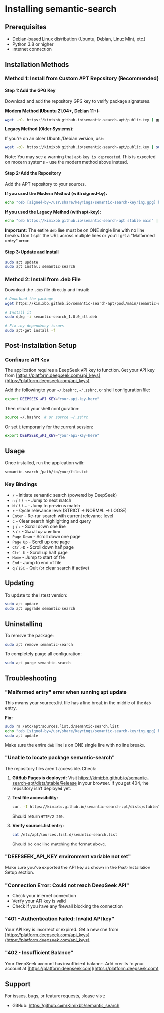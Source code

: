 # Installing semantic-search

## Prerequisites

- Debian-based Linux distribution (Ubuntu, Debian, Linux Mint, etc.)
- Python 3.8 or higher
- Internet connection

## Installation Methods

### Method 1: Install from Custom APT Repository (Recommended)

#### Step 1: Add the GPG Key

Download and add the repository GPG key to verify package signatures.

**Modern Method (Ubuntu 21.04+, Debian 11+):**

```bash
wget -qO- https://kimixbb.github.io/semantic-search-apt/public.key | gpg --dearmor | sudo tee /usr/share/keyrings/semantic-search-keyring.gpg > /dev/null
```

**Legacy Method (Older Systems):**

If you're on an older Ubuntu/Debian version, use:

```bash
wget -qO- https://kimixbb.github.io/semantic-search-apt/public.key | sudo apt-key add -
```

Note: You may see a warning that `apt-key is deprecated`. This is expected on modern systems - use the modern method above instead.

#### Step 2: Add the Repository

Add the APT repository to your sources.

**If you used the Modern Method (with signed-by):**

```bash
echo "deb [signed-by=/usr/share/keyrings/semantic-search-keyring.gpg] https://kimixbb.github.io/semantic-search-apt stable main" | sudo tee /etc/apt/sources.list.d/semantic-search.list
```

**If you used the Legacy Method (with apt-key):**

```bash
echo "deb https://kimixbb.github.io/semantic-search-apt stable main" | sudo tee /etc/apt/sources.list.d/semantic-search.list
```

**Important:** The entire `deb` line must be on ONE single line with no line breaks. Don't split the URL across multiple lines or you'll get a "Malformed entry" error.

#### Step 3: Update and Install

```bash
sudo apt update
sudo apt install semantic-search
```

### Method 2: Install from .deb File

Download the `.deb` file directly and install:

```bash
# Download the package
wget https://kimixbb.github.io/semantic-search-apt/pool/main/semantic-search_1.0.0_all.deb

# Install it
sudo dpkg -i semantic-search_1.0.0_all.deb

# Fix any dependency issues
sudo apt-get install -f
```

## Post-Installation Setup

### Configure API Key

The application requires a DeepSeek API key to function. Get your API key from [https://platform.deepseek.com/api_keys](https://platform.deepseek.com/api_keys)

Add the following to your `~/.bashrc`, `~/.zshrc`, or shell configuration file:

```bash
export DEEPSEEK_API_KEY="your-api-key-here"
```

Then reload your shell configuration:

```bash
source ~/.bashrc  # or source ~/.zshrc
```

Or set it temporarily for the current session:

```bash
export DEEPSEEK_API_KEY="your-api-key-here"
```

## Usage

Once installed, run the application with:

```bash
semantic-search /path/to/your/file.txt
```

### Key Bindings

- `/` - Initiate semantic search (powered by DeepSeek)
- `n` / `l` / `→` - Jump to next match
- `N` / `h` / `←` - Jump to previous match
- `r` - Cycle relevance level (STRICT → NORMAL → LOOSE)
- `Enter` - Re-run search with current relevance level
- `c` - Clear search highlighting and query
- `j` / `↓` - Scroll down one line
- `k` / `↑` - Scroll up one line
- `Page Down` - Scroll down one page
- `Page Up` - Scroll up one page
- `Ctrl-D` - Scroll down half page
- `Ctrl-U` - Scroll up half page
- `Home` - Jump to start of file
- `End` - Jump to end of file
- `q` / `ESC` - Quit (or clear search if active)

## Updating

To update to the latest version:

```bash
sudo apt update
sudo apt upgrade semantic-search
```

## Uninstalling

To remove the package:

```bash
sudo apt remove semantic-search
```

To completely purge all configuration:

```bash
sudo apt purge semantic-search
```

## Troubleshooting

### "Malformed entry" error when running apt update

This means your sources.list file has a line break in the middle of the `deb` entry.

**Fix:**
```bash
sudo rm /etc/apt/sources.list.d/semantic-search.list
echo "deb [signed-by=/usr/share/keyrings/semantic-search-keyring.gpg] https://kimixbb.github.io/semantic-search-apt stable main" | sudo tee /etc/apt/sources.list.d/semantic-search.list
sudo apt update
```

Make sure the entire `deb` line is on ONE single line with no line breaks.

### "Unable to locate package semantic-search"

The repository files aren't accessible. Check:

1. **GitHub Pages is deployed:** Visit https://kimixbb.github.io/semantic-search-apt/dists/stable/Release in your browser. If you get 404, the repository isn't deployed yet.

2. **Test file accessibility:**
   ```bash
   curl -I https://kimixbb.github.io/semantic-search-apt/dists/stable/Release
   ```
   Should return `HTTP/2 200`.

3. **Verify sources.list entry:**
   ```bash
   cat /etc/apt/sources.list.d/semantic-search.list
   ```
   Should be one line matching the format above.

### "DEEPSEEK_API_KEY environment variable not set"

Make sure you've exported the API key as shown in the Post-Installation Setup section.

### "Connection Error: Could not reach DeepSeek API"

- Check your internet connection
- Verify your API key is valid
- Check if you have any firewall blocking the connection

### "401 - Authentication Failed: Invalid API key"

Your API key is incorrect or expired. Get a new one from [https://platform.deepseek.com/api_keys](https://platform.deepseek.com/api_keys)

### "402 - Insufficient Balance"

Your DeepSeek account has insufficient balance. Add credits to your account at [https://platform.deepseek.com](https://platform.deepseek.com)

## Support

For issues, bugs, or feature requests, please visit:
- GitHub: https://github.com/Kimixbb/semantic_search

